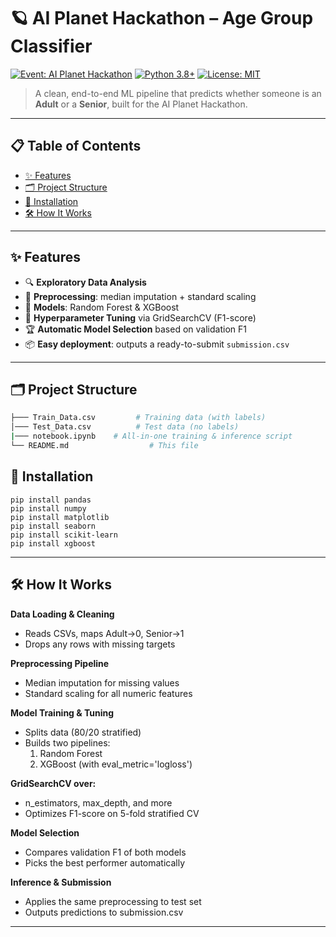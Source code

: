 # 🪐 AI Planet Hackathon – Age Group Classifier

[![Event: AI Planet Hackathon](https://img.shields.io/badge/Event-AI%20Planet%20Hackathon-blue)](https://ai-planethackathon.example.com) [![Python 3.8+](https://img.shields.io/badge/Python-3.8%2B-green)]() [![License: MIT](https://img.shields.io/badge/License-MIT-yellow.svg)](LICENSE)

> A clean, end-to-end ML pipeline that predicts whether someone is an **Adult** or a **Senior**, built for the AI Planet Hackathon.

---

## 📋 Table of Contents

- [✨ Features](#-features)  
- [🗂️ Project Structure](#️-project-structure)  
- [🚀 Installation](#-installation)
- [🛠️ How It Works](#️-how-it-works)

---

## ✨ Features

- 🔍 **Exploratory Data Analysis**  
- 🧹 **Preprocessing**: median imputation + standard scaling  
- 🌳 **Models**: Random Forest & XGBoost  
- 🔧 **Hyperparameter Tuning** via GridSearchCV (F1-score)  
- 🏆 **Automatic Model Selection** based on validation F1  
- 📦 **Easy deployment**: outputs a ready-to-submit `submission.csv`  

---

## 🗂️ Project Structure

```bash
├─── Train_Data.csv         # Training data (with labels)
│─── Test_Data.csv          # Test data (no labels)
|─── notebook.ipynb    # All-in-one training & inference script
└── README.md                  # This file

```

## 🚀 Installation
```
pip install pandas
pip install numpy
pip install matplotlib
pip install seaborn
pip install scikit-learn
pip install xgboost
```

---

## 🛠️ How It Works
**Data Loading & Cleaning**
- Reads CSVs, maps Adult→0, Senior→1
- Drops any rows with missing targets

**Preprocessing Pipeline**
- Median imputation for missing values
- Standard scaling for all numeric features

**Model Training & Tuning**
- Splits data (80/20 stratified)
- Builds two pipelines:
  1. Random Forest
  2. XGBoost (with eval_metric='logloss')

**GridSearchCV over:**

- n_estimators, max_depth, and more
- Optimizes F1-score on 5-fold stratified CV

**Model Selection**
- Compares validation F1 of both models
- Picks the best performer automatically

**Inference & Submission**
- Applies the same preprocessing to test set
- Outputs predictions to submission.csv

---
